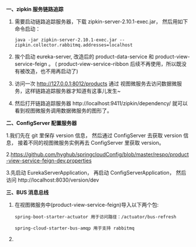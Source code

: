 ﻿**一、zipkin 服务链路追踪**
1. 需要启动链路追踪服务器，下载 zipkin-server-2.10.1-exec.jar， 然后用如下命令启动：

    `java -jar zipkin-server-2.10.1-exec.jar --zipkin.collector.rabbitmq.addresses=localhost`

2. 挨个启动 eureka-server, 改造后的 product-data-service 和 product-view-service-feign 。 ( product-view-service-ribbon 后续不再使用，所以既没有被改造，也不用再启动了)

3. 访问一次 http://127.0.0.1:8012/products 通过 视图微服务去访问数据微服务，这样链路追踪服务器才知道有这事儿发生~

4. 然后打开链路追踪服务器 http://localhost:9411/zipkin/dependency/ 就可以看到视图微服务调用数据微服务的图形了。

**二、ConfigServer 配置服务器**

1.我们先在 git 里保存 version 信息， 然后通过 ConfigServer 去获取 version 信息， 接着不同的视图微服务实例再去 ConfigServer 里获取 version。

2.https://github.com/hyghub/springcloudConfig/blob/master/respo/product-view-service-feign-dev.properties

3.先启动 EurekaServerApplication， 再启动 ConfigServerApplication， 然后访问
  http://localhost:8030/version/dev

**三、BUS 消息总线**

1.	在视图微服务中(product-view-service-feign)导入以下两个包:
  
    `spring-boot-starter-actuator 用于访问路径：/actuator/bus-refresh`
  
    `spring-cloud-starter-bus-amqp 用于支持 rabbitmq`

2.